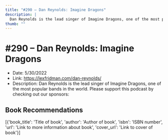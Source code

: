 ```yaml
---
title: "#290 – Dan Reynolds: Imagine Dragons"
description: |
  Dan Reynolds is the lead singer of Imagine Dragons, one of the most popular bands in the world. Please support this podcast by checking out our sponsors:"
thumb: ""
---
```


# #290 – Dan Reynolds: Imagine Dragons

  - Date: 5/30/2022
  - Link: https://lexfridman.com/dan-reynolds/
  - Description: Dan Reynolds is the lead singer of Imagine Dragons, one of the most popular bands in the world. Please support this podcast by checking out our sponsors:

## Book Recommendations

[{'book_title': 'Title of book', 'author': 'Author of book', 'isbn': 'ISBN number', 'url': 'Link to more information about book', 'cover_url': 'Link to cover of book'}]